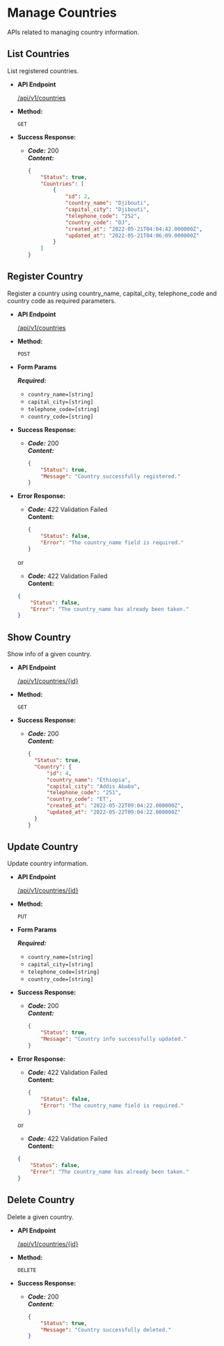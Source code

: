 # Manage Countries

APIs related to managing country information.

**List Countries**
----
  List registered countries.

* **API Endpoint**

  <a href="">/api/v1/countries</a>

* **Method:**

  `GET`

* **Success Response:**

  * ***Code:*** 200 <br />
    ***Content:*** 
    ```json 
    {
        "Status": true,
        "Countries": [
            {
                "id": 2,
                "country_name": "Djibouti",
                "capital_city": "Djibouti",
                "telephone_code": "252",
                "country_code": "DJ",
                "created_at": "2022-05-21T04:04:42.000000Z",
                "updated_at": "2022-05-21T04:06:09.000000Z"
            }
        ]
    }
    ```

**Register Country**
----
  Register a country using country_name, capital_city, telephone_code and country code as required parameters.

* **API Endpoint**

  <a href="">/api/v1/countries</a>

* **Method:**

  `POST`
  
*  **Form Params**

   ***Required:***
    - `country_name=[string]`
    - `capital_city=[string]`
    - `telephone_code=[string]`
    - `country_code=[string]`

* **Success Response:**

  * ***Code:*** 200 <br />
    ***Content:*** 
    ```json 
    {
        "Status": true,
        "Message": "Country successfully registered." 
    }
    ```
 
* **Error Response:**

  * ***Code:*** 422 Validation Failed <br />
    **Content:** 
    ```json 
    {
        "Status": false,
        "Error": "The country_name field is required."
    }
    ```

  or

   * ***Code:*** 422 Validation Failed <br />
    **Content:** 
    ```json 
    {
        "Status": false,
        "Error": "The country_name has already been taken."
    }
    ```

**Show Country**
----
  Show info of a given country.

* **API Endpoint**

  <a href="">/api/v1/countries/{id}</a>

* **Method:**

  `GET`
  

* **Success Response:**

  * ***Code:*** 200 <br />
    ***Content:*** 
    ```json 
    {
      "Status": true,
      "Country": {
          "id": 4,
          "country_name": "Ethiopia",
          "capital_city": "Addis Ababa",
          "telephone_code": "251",
          "country_code": "ET",
          "created_at": "2022-05-22T09:04:22.000000Z",
          "updated_at": "2022-05-22T09:04:22.000000Z"
      }
    }
    ```

**Update Country**
----
  Update country information.

* **API Endpoint**

  <a href="">/api/v1/countries/{id}</a>

* **Method:**

  `PUT`
  
*  **Form Params**

   ***Required:***
    - `country_name=[string]`
    - `capital_city=[string]`
    - `telephone_code=[string]`
    - `country_code=[string]`

* **Success Response:**

  * ***Code:*** 200 <br />
    ***Content:*** 
    ```json 
    {
        "Status": true,
        "Message": "Country info successfully updated." 
    }
    ```
 
* **Error Response:**

  * ***Code:*** 422 Validation Failed <br />
    **Content:** 
    ```json 
    {
        "Status": false,
        "Error": "The country_name field is required."
    }
    ```

  or

   * ***Code:*** 422 Validation Failed <br />
    **Content:** 
    ```json 
    {
        "Status": false,
        "Error": "The country_name has already been taken."
    }
    ```
  
**Delete Country**
----
  Delete a given country.

* **API Endpoint**

  <a href="">/api/v1/countries/{id}</a>

* **Method:**

  `DELETE`
  

* **Success Response:**

  * ***Code:*** 200 <br />
    ***Content:*** 
    ```json 
    {
        "Status": true,
        "Message": "Country successfully deleted." 
    }
    ```